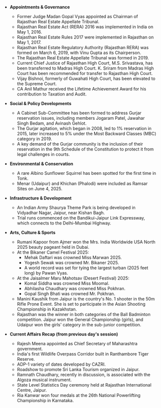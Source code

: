 *   **Appointments & Governance**
    *   Former Judge Madan Gopal Vyas appointed as Chairman of Rajasthan Real Estate Appellate Tribunal.
    *   Rajasthan Real Estate Act (RERA) 2016 was implemented in India on May 1, 2016.
    *   Rajasthan Real Estate Rules 2017 were implemented in Rajasthan on May 1, 2017.
    *   Rajasthan Real Estate Regulatory Authority (Rajasthan RERA) was formed on March 6, 2019, with Vinu Gupta as its Chairperson.
    *   The Rajasthan Real Estate Appellate Tribunal was formed in 2019.
    *   Current Chief Justice of Rajasthan High Court, M.S. Srivastava, has been transferred to Madras High Court. K. Sriram from Madras High Court has been recommended for transfer to Rajasthan High Court.
    *   Vijay Bishnoi, formerly of Guwahati High Court, has been elevated to the Supreme Court.
    *   CA Anil Mathur received the Lifetime Achievement Award for his contribution to Taxation and Audit.

*   **Social & Policy Developments**
    *   A Cabinet Sub-Committee has been formed to address Gurjar reservation issues, including members Jogaram Patel, Jawahar Singh Bedam, and Avinash Gehlot.
    *   The Gurjar agitation, which began in 2008, led to 1% reservation in 2015, later increased to 5% under the Most Backward Classes (MBC) category in 2019.
    *   A key demand of the Gurjar community is the inclusion of their reservation in the 9th Schedule of the Constitution to protect it from legal challenges in courts.

*   **Environmental & Conservation**
    *   A rare Albino Sunflower Squirrel has been spotted for the first time in Tonk.
    *   Menar (Udaipur) and Khichan (Phalodi) were included as Ramsar Sites on June 4, 2025.

*   **Infrastructure & Development**
    *   An Indian Army Shaurya Theme Park is being developed in Vidyadhar Nagar, Jaipur, near Kishan Bagh.
    *   Trial runs commenced on the Bandikui-Jaipur Link Expressway, which connects to the Delhi-Mumbai Highway.

*   **Arts, Culture & Sports**
    *   Rumani Kapoor from Ajmer won the Mrs. India Worldwide USA North 2025 beauty pageant held in Dubai.
    *   At the Bikaner Camel Festival 2025:
        *   Mehak Daftari was crowned Miss Marwan 2025.
        *   Yogesh Sewak was crowned Mr. Bikaner 2025.
        *   A world record was set for tying the largest turban (2025 feet long) by Pawan Vyas.
    *   At the Jaisalmer Maru Mahotsav (Desert Festival) 2025:
        *   Komal Siddha was crowned Miss Moomal.
        *   Abhilasha Chaudhary was crowned Miss Pokhran.
        *   Gopal Singh Bhati was crowned Mr. Pokhran.
    *   Manini Kaushik from Jaipur is the country's No. 1 shooter in the 50m Rifle Prone Event. She is set to participate in the Asian Shooting Championship in Kazakhstan.
    *   Rajasthan was the winner in both categories of the Ball Badminton competition. Jaipur won the General Championship (girls), and Udaipur won the girls' category in the sub-junior competition.

*   **Current Affairs Recap (from previous day's session)**
    *   Rajesh Meena appointed as Chief Secretary of Maharashtra government.
    *   India's first Wildlife Overpass Corridor built in Ranthambore Tiger Reserve.
    *   ADP-1 variety of dates developed by CAZRI.
    *   Roadshow to promote Sri Lanka Tourism organized in Jaipur.
    *   Ramnath Chaudhary, recently in discussion, is associated with the Algoza musical instrument.
    *   State Level Statistics Day ceremony held at Rajasthan International Centre, Jaipur.
    *   Ria Kanwar won four medals at the 26th National Powerlifting Championship in Karnataka.